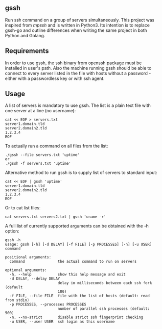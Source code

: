 gssh
----

Run ssh command on a group of servers simultaneously.
This project was inspired from *mpssh* and is written in Python3. Its intention is to replace gssh-go and outline differences when writing the same project in both Python and Golang.


Requirements
------------

In order to use gssh, the ssh binary from openssh package must be installed in user's path.
Also the machine running gssh should be able to connect to every server listed in the file with hosts without a password - either with a passwordless key or with ssh agent. 


Usage
-----

A list of servers is mandatory to use gssh. The list is a plain text file with one server at a line (no username):

	cat << EOF > servers.txt
	server1.domain.tld
	server2.domain2.tld
	1.2.3.4
	EOF


To actually run a command on all files from the list:

	./gssh --file servers.txt 'uptime'
	or
	./gssh -f servers.txt 'uptime'


Alternative method to run gssh is to supply list of servers to standard input:

	cat << EOF | gssh 'uptime'
	server1.domain.tld
	server2.domain2.tld
	1.2.3.4
	EOF
	

Or to cat list files:

	cat servers.txt servers2.txt | gssh 'uname -r'


A full list of currently supported arguments can be obtained with the -h option:

    gssh -h
    usage: gssh [-h] [-d DELAY] [-f FILE] [-p PROCESSES] [-n] [-u USER] command

    positional arguments:
      command               the actual command to run on servers

    optional arguments:
      -h, --help            show this help message and exit
      -d DELAY, --delay DELAY
                            delay in milliseconds between each ssh fork (default
                            100)
      -f FILE, --file FILE  file with the list of hosts (default: read from stdin)
      -p PROCESSES, --processes PROCESSES
                            number of parallel ssh processes (default: 500)
      -n, --no-strict       disable strict ssh fingerprint checking
      -u USER, --user USER  ssh login as this username
